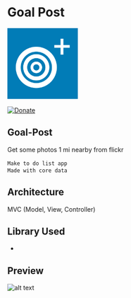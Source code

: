 Goal Post
===================
<img src="./preview/GoalsApp-1024.png" alt="alt text" width="160px" height="160px">

[![Donate](https://img.shields.io/badge/Donate-PayPal-green.svg?maxAge=600)](https://www.paypal.com/cgi-bin/webscr?cmd=_donations&business=huttarichard%40gmail%2ecom&lc=MQ&item_name=Github%20IG%20API&no_note=0&currency_code=EUR&bn=PP%2dDonationsBF)

## Goal-Post
Get some photos 1 mi nearby from flickr
```
Make to do list app
Made with core data 
```
## Architecture

MVC (Model, View, Controller)

## Library Used

- 

## Preview
<img src="./preview/goalpost.gif" alt="alt text" width="260px" height="480px">
